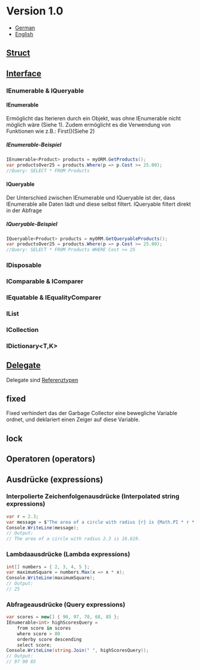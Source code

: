 # Version 1.0

- [German](https://learn.microsoft.com/de-de/dotnet/csharp/whats-new/csharp-version-history?source=recommendations#c-version-10-1)
- [English](https://learn.microsoft.com/en-us/dotnet/csharp/whats-new/csharp-version-history?source=recommendations#c-version-10-1)

## [Struct](https://learn.microsoft.com/de-de/dotnet/csharp/language-reference/builtin-types/struct)

## [Interface](https://learn.microsoft.com/de-de/dotnet/csharp/fundamentals/types/interfaces)


### IEnumerable & IQueryable

#### IEnumerable

Ermöglicht das Iterieren durch ein Objekt, was ohne IEnumerable nicht möglich wäre (Siehe 1).
Zudem ermöglicht es die Verwendung von Funktionen wie z.B.: First()(Siehe 2)

##### IEnumerable-Beispiel

```csharp
IEnumerable<Product> products = myORM.GetProducts();
var productsOver25 = products.Where(p => p.Cost >= 25.00);
//Query: SELECT * FROM Products
```
#### IQueryable

Der Unterschied zwischen IEnumerable und IQueryable ist der, dass IEnumerable alle Daten lädt und diese selbst filtert. IQueryable filtert direkt in der Abfrage

##### IQueryable-Beispiel
```csharp
IQueryable<Product> products = myORM.GetQueryableProducts();
var productsOver25 = products.Where(p => p.Cost >= 25.00);
//Query: SELECT * FROM Products WHERE Cost >= 25
```

### IDisposable

### IComparable<T> & IComparer<T>

### IEquatable<T> & IEqualityComparer<T>

### IList<T>

### ICollection<T>

### IDictionary<T,K>

## [Delegate](https://learn.microsoft.com/de-de/dotnet/csharp/delegates-overview)

Delegate sind [Referenztypen](/Basics/#referenztyp)

## fixed

Fixed verhindert das der Garbage Collector eine bewegliche Variable ordnet, und deklariert einen Zeiger auf diese Variable.

## lock

## Operatoren (operators)

## Ausdrücke (expressions)

### Interpolierte Zeichenfolgenausdrücke (Interpolated string expressions)

```csharp
var r = 2.3;
var message = $"The area of a circle with radius {r} is {Math.PI * r * r:F3}.";
Console.WriteLine(message);
// Output:
// The area of a circle with radius 2.3 is 16.619.
```

### Lambdaausdrücke (Lambda expressions)

```csharp
int[] numbers = { 2, 3, 4, 5 };
var maximumSquare = numbers.Max(x => x * x);
Console.WriteLine(maximumSquare);
// Output:
// 25
```

### Abfrageausdrücke (Query expressions)

```csharp
var scores = new[] { 90, 97, 78, 68, 85 };
IEnumerable<int> highScoresQuery =
    from score in scores
    where score > 80
    orderby score descending
    select score;
Console.WriteLine(string.Join(" ", highScoresQuery));
// Output:
// 97 90 85
```
